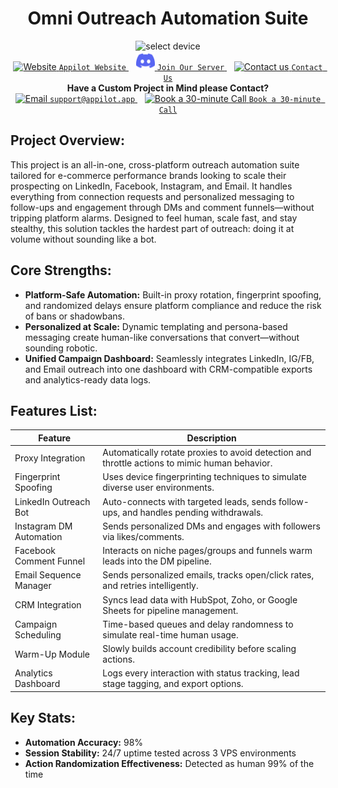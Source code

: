 <h1 align="center">Omni Outreach Automation Suite</h1>

<div align="center">
  <img
    src="https://github.com/user-attachments/assets/d200549d-7613-446f-a43b-19a4117ca360"
    alt="select device"
    width="600px"
  />
</div>


<div align="center">
  <a href="https://appilot.app/">
    <img
      alt="Website"
      width="25px"
      src="https://github.com/user-attachments/assets/8e5f3af3-b098-4c1d-980d-df9aebc680d0"
    />
    <code>Appilot Website</code>
  </a>
  &nbsp;&nbsp;
  <a href="https://discord.gg/3CZ5muJdF2">
    <img
      alt="Join Our Server"
      width="30px"
      src="https://github.com/Zeeshanahmad4/RealEstateMate-WhatsApp-Group-Management-Bot/blob/main/discord-icon-svgrepo-com.svg"
    />
    <code>Join Our Server</code>
  </a>
  &nbsp;&nbsp;
  <a href="https://t.me/devpilot1">
    <img
      alt="Contact us"
      width="30px"
      src="https://edent.github.io/SuperTinyIcons/images/svg/telegram.svg"
    />
    <code>Contact Us</code>
  </a>
</div>

<div align="center">
<strong> Have a Custom Project in Mind please Contact?</strong>

<div align="center">
  <a href="mailto:support@appilot.app">
  <img
    alt="Email"
    width="30px"
    src="https://github.com/user-attachments/assets/91c8d428-32b7-4be0-91fa-2e42c902b5b8"
  />
  <code>support@appilot.app</code>
</a>
  &nbsp;&nbsp;
  <a href="https://cal.com/app-pilot-m8i8oo/30min">
  <img
    alt="Book a 30-minute Call"
    width="30px"
    src="https://github.com/user-attachments/assets/cd3e5c7b-3e4e-4bb3-b242-bcc20ee78f13"
  />
  <code>Book a 30-minute Call</code>
</a>
<span>

<div align="left">

## Project Overview:
This project is an all-in-one, cross-platform outreach automation suite tailored for e-commerce performance brands looking to scale their prospecting on LinkedIn, Facebook, Instagram, and Email. It handles everything from connection requests and personalized messaging to follow-ups and engagement through DMs and comment funnels—without tripping platform alarms. Designed to feel human, scale fast, and stay stealthy, this solution tackles the hardest part of outreach: doing it at volume without sounding like a bot.

## Core Strengths:
- **Platform-Safe Automation:** Built-in proxy rotation, fingerprint spoofing, and randomized delays ensure platform compliance and reduce the risk of bans or shadowbans.
- **Personalized at Scale:** Dynamic templating and persona-based messaging create human-like conversations that convert—without sounding robotic.
- **Unified Campaign Dashboard:** Seamlessly integrates LinkedIn, IG/FB, and Email outreach into one dashboard with CRM-compatible exports and analytics-ready data logs.

## Features List:
| Feature                 | Description                                                                                   |
| ----------------------- | --------------------------------------------------------------------------------------------- |
| Proxy Integration       | Automatically rotate proxies to avoid detection and throttle actions to mimic human behavior. |
| Fingerprint Spoofing    | Uses device fingerprinting techniques to simulate diverse user environments.                  |
| LinkedIn Outreach Bot   | Auto-connects with targeted leads, sends follow-ups, and handles pending withdrawals.         |
| Instagram DM Automation | Sends personalized DMs and engages with followers via likes/comments.                         |
| Facebook Comment Funnel | Interacts on niche pages/groups and funnels warm leads into the DM pipeline.                  |
| Email Sequence Manager  | Sends personalized emails, tracks open/click rates, and retries intelligently.                |
| CRM Integration         | Syncs lead data with HubSpot, Zoho, or Google Sheets for pipeline management.                 |
| Campaign Scheduling     | Time-based queues and delay randomness to simulate real-time human usage.                     |
| Warm-Up Module          | Slowly builds account credibility before scaling actions.                                     |
| Analytics Dashboard     | Logs every interaction with status tracking, lead stage tagging, and export options.          |


## Key Stats:
- **Automation Accuracy:** 98%
- **Session Stability:** 24/7 uptime tested across 3 VPS environments
- **Action Randomization Effectiveness:** Detected as human 99% of the time


